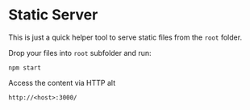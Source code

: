 Static Server
=============
This is just a quick helper tool to serve static files from the `root` folder.

Drop your files into `root` subfolder and run:

    npm start

Access the content via HTTP alt

    http://<host>:3000/